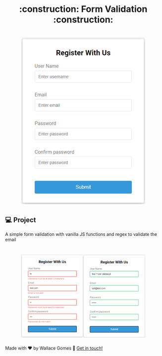<!-- Título -->
<h1 align="center"> 
	:construction: Form Validation :construction:
</h1>

<!-- Gera uma imagem no centro do readme, dê preferência para usar SVG  -->
<h1 align="center">
    <img alt="validationEX" title="#validationEX" src=".github/formvalidation_sample.png" width="400"/>
</h1>

## 💻 Project

A simple form validation with vanilla JS functions and regex to validate the email

<!-- Gera uma imagem no centro do readme, dê preferência para usar SVG  -->
<h1 align="center">
    <img alt="validationEX" title="#validationEX" src=".github/formvalidation_test.png" width="400"/>
</h1>

Made with ♥ by Wallace Gomes :wave: [Get in touch!](https://www.linkedin.com/in/wallace-cardoso-gomes/)
